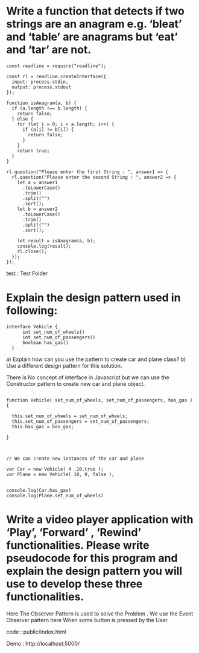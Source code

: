 # Write a function that detects if two strings are an anagram e.g. ‘bleat’ and ‘table’ are anagrams but ‘eat’ and ‘tar’ are not.

```
const readline = require("readline");

const rl = readline.createInterface({
  input: process.stdin,
  output: process.stdout
});

function isAnagram(a, b) {
  if (a.length !== b.length) {
    return false;
  } else {
    for (let i = 0; i < a.length; i++) {
      if (a[i] != b[i]) {
        return false;
      }
    }
    return true;
  }
}

rl.question("Please enter the first String : ", answer1 => {
  rl.question("Please enter the second String : ", answer2 => {
    let a = answer1
      .toLowerCase()
      .trim()
      .split("")
      .sort();
    let b = answer2
      .toLowerCase()
      .trim()
      .split("")
      .sort();

    let result = isAnagram(a, b);
    console.log(result);
    rl.close();
  });
});

```

test : Test Folder

# Explain the design pattern used in following:

```
interface Vehicle {
      int set_num_of_wheels()
      int set_num_of_passengers()
      boolean has_gas()
  }

```

a) Explain how can you use the pattern to create car and plane class?
b) Use a different design pattern for this solution.

There is No concept of interface in Javascript but we can use the Constructor pattern to create new car and plane object.

```

function Vehicle( set_num_of_wheels, set_num_of_passengers, has_gas ) {

  this.set_num_of_wheels = set_num_of_wheels;
  this.set_num_of_passengers = set_num_of_passengers;
  this.has_gas = has_gas;

}



// We can create new instances of the car and plane

var Car = new Vehicle( 4 ,10,true );
var Plane = new Vehicle( 10, 0, false );


console.log(Car.has_gas)
console.log(Plane.set_num_of_wheels)

```

# Write a video player application with ‘Play’, ‘Forward’ , ‘Rewind’ functionalities. Please write pseudocode for this program and explain the design pattern you will use to develop these three functionalities.

Here The Observer Pattern is used to solve the Problem . We use the Event Observer pattern here When some button is pressed by the User.

code : public/index.html

Demo : http://localhost:5000/
